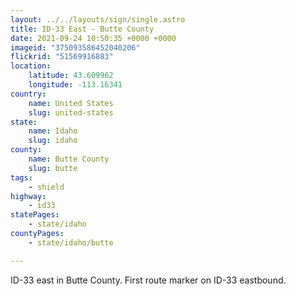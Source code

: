 ```yaml
---
layout: ../../layouts/sign/single.astro
title: ID-33 East - Butte County
date: 2021-09-24 10:50:35 +0000 +0000
imageid: "375093586452040206"
flickrid: "51569916883"
location:
    latitude: 43.609962
    longitude: -113.16341
country:
    name: United States
    slug: united-states
state:
    name: Idaho
    slug: idaho
county:
    name: Butte County
    slug: butte
tags:
    - shield
highway:
    - id33
statePages:
    - state/idaho
countyPages:
    - state/idaho/butte

---
```

ID-33 east in Butte County.  First route marker on ID-33 eastbound.